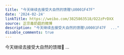 ```yaml
---
title: "今天继续去接受大自然的馈赠\U0001F47F"
date: '2024-02-24'
linkTitle: https://weibo.com/3825863518/O22zPrDXX
source: 正宗毒奶菇的微博
description: "今天继续去接受大自然的馈赠\U0001F47F  ..."
disable_comments: true
---
```

今天继续去接受大自然的馈赠👿  ...